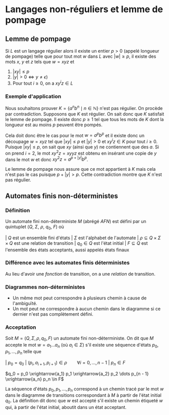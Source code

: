 # Langages non-réguliers et lemme de pompage

## Lemme de pompage

Si $L$ est un langage régulier alors il existe un entier $p \gt 0$ (appelé longueur de pompage) telle que pour tout mot $w$ dans $L$ avec $\lvert w \rvert \ge p$, il existe des mots $x$, $y$ et $z$ tels que $w = xyz$ et

1. $\lvert xy \rvert \le p$
2. $\lvert y \rvert \gt 0 \iff y \neq \epsilon$)
3. Pour tout $i \ge 0$, on a $xy^iz \in L$

### Exemple d'application

Nous souhaitons prouver $K = \{a^nb^n \mid n \in \mathbb{N}\}$ n'est pas régulier. On procède par contradiction. Supposons que $K$ est régulier. On sait donc que $K$ satisfait le lemme de pompage. Il existe donc $p \ge 1$ tel que tous les mots de $K$ dont la longueur est au moins $p$ peuvent être pompés.

Cela doit donc être le cas pour le mot $w = a^pb^p$ et il existe donc un découpage $w = xyz$ tel que $\lvert xy \rvert \le p$ et $\lvert y \rvert \gt 0$ et $xy^iz \in K$ pour tout $i \ge 0$. Puisque $\lvert xy \rvert \le p$, on sait que $xy$ (ainsi que $y$) ne contiennent que des $a$. Si on prend $i = 2$, le mot $xy^2z = xyyz$ est obtenu en insérant une copie de $y$ dans le mot $w$ et donc $xy^2z = a^{p + \lvert y \rvert}b^p$.

Le lemme de pompage nous assure que ce mot appartient à $K$ mais cela n'est pas le cas puisque $p + \lvert y \rvert \gt p$. Cette contradiction montre que $K$ n'est pas régulier.

## Automates finis non-déterministes

### Définition

Un automate fini non-déterministe $M$ (abrégé *AFN*) est défini par un quintuplet ($Q$, $\Sigma$, $\rho$, $q_0$, $F$) où

| $Q$ est un ensemble fini d'états
| $\Sigma$ est l'alphabet de l'automate
| $\rho \subseteq Q \times \Sigma \times Q$ est une relation de transition
| $q_0 \in Q$ est l'état initial
| $F \subseteq Q$ est l'ensemble des états acceptants, aussi appelés états finaux

### Différence avec les automates finis déterministes

Au lieu d'avoir une *fonction* de transition, on a une *relation* de transition.

### Diagrammes non-déterministes

- Un même mot peut correspondre à plusieurs chemin à cause de l'ambiguïté.
- Un mot peut ne correspondre à aucun chemin dans le diagramme si ce dernier n'est pas complètement défini.

### Acceptation

Soit $M = (Q, \Sigma, \rho, q_0, F)$ un automate fini non-déterministe. On dit que $M$ accepte le mot $w = a_1 \dots a_n$ (où $a_i \in \Sigma$) s'il existe une séquence d'états $p_0, p_1, \dots, p_n$ telle que

| $p_0 = q_0$
| $(p_i, a_{i + 1}, p_{i + 1}) \in \rho \qquad{} \forall i = 0, \dots, n - 1$
| $p_n \in F$

$q_0 = p_0 \xrightarrow{a_1} p_1 \xrightarrow{a_2} p_2 \dots p_{n - 1} \xrightarrow{a_n} p_n \in F$

La séquence d'états $p_0, p_1, \dots, p_n$ correspond à un chemin tracé par le mot $w$ dans le diagramme de transitions correspondant à $M$ à partir de l'état initial $q_0$. La définition dit donc que $w$ est accepté s'il existe un chemin étiqueté $w$ qui, à partir de l'état initial, aboutit dans un état acceptant.
